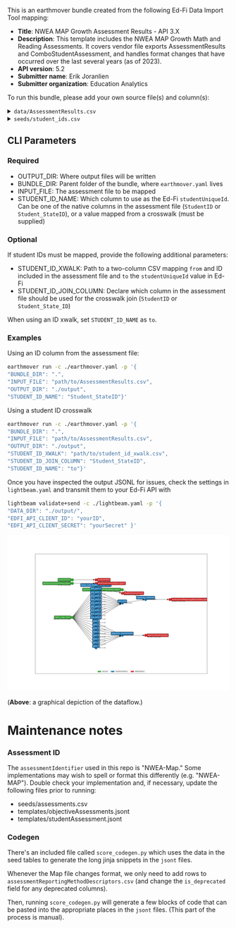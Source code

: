 This is an earthmover bundle created from the following Ed-Fi Data Import Tool mapping:
* **Title**: NWEA MAP Growth Assessment Results - API 3.X
* **Description**: This template includes the NWEA MAP Growth Math and Reading Assessments. It covers vendor file exports AssessmentResults and ComboStudentAssessment, and handles format changes that have occurred over the last several years (as of 2023).
* **API version**: 5.2
* **Submitter name**: Erik Joranlien
* **Submitter organization**: Education Analytics

To run this bundle, please add your own source file(s) and column(s):
<details>
<summary><code>data/AssessmentResults.csv</code></summary>
This bundle works with the standard NWEA Map exports AssessmentResults.csv or 
ComboStudentAssessment.csv.

It tries to retain compatibility across various versions of these file specifications
by looking for both the old and new names of changed columns.


</details>
<details>
<summary><code>seeds/student_ids.csv</code></summary>

This is a [crosswalk file](https://en.wikipedia.org/wiki/Schema_crosswalk) for translating the student IDs in the assessment CSVs to student IDs in Ed-Fi (one may be a state ID and the other a district ID, for example). 

This file is **optional**. If one of the existing student IDs within the assessment
file maps to Ed-Fi's `studentUniqueId`, you can omit the crosswalk file and specify 
which column to use (`StudentID` or `Student_StateID`).

If neither of these match Ed-Fi's `studentUniqueId`, see the CLI parameters section below.

Required columns:
   - `from`
   - `to`
</details>


## CLI Parameters

### Required
- OUTPUT_DIR: Where output files will be written
- BUNDLE_DIR: Parent folder of the bundle, where `earthmover.yaml` lives
- INPUT_FILE: The assessment file to be mapped
- STUDENT_ID_NAME: Which column to use as the Ed-Fi `studentUniqueId`. Can be one of the native columns in the assessment file (`StudentID` or `Student_StateID`), or a value mapped from a crosswalk (must be supplied)

### Optional
If student IDs must be mapped, provide the following additional parameters:
- STUDENT_ID_XWALK: Path to a two-column CSV mapping `from` and ID included in the assessment file and `to` the `studentUniqueId` value in Ed-Fi
- STUDENT_ID_JOIN_COLUMN: Declare which column in the assessment file should be used for the crosswalk join (`StudentID` or `Student_State_ID`)

When using an ID xwalk, set `STUDENT_ID_NAME` as `to`.

### Examples
Using an ID column from the assessment file:
```bash
earthmover run -c ./earthmover.yaml -p '{
"BUNDLE_DIR": ".",
"INPUT_FILE": "path/to/AssessmentResults.csv",
"OUTPUT_DIR": "./output",
"STUDENT_ID_NAME": "Student_StateID"}'
```

Using a student ID crosswalk
```bash
earthmover run -c ./earthmover.yaml -p '{
"BUNDLE_DIR": ".",
"INPUT_FILE": "path/to/AssessmentResults.csv",
"OUTPUT_DIR": "./output",
"STUDENT_ID_XWALK": "path/to/student_id_xwalk.csv",
"STUDENT_ID_JOIN_COLUMN": "Student_StateID",
"STUDENT_ID_NAME": "to"}'
```

Once you have inspected the output JSONL for issues, check the settings in `lightbeam.yaml` and transmit them to your Ed-Fi API with
```bash
lightbeam validate+send -c ./lightbeam.yaml -p '{
"DATA_DIR": "./output/",
"EDFI_API_CLIENT_ID": "yourID",
"EDFI_API_CLIENT_SECRET": "yourSecret" }'
```

![DAG view of transformations](graph.png)

(**Above**: a graphical depiction of the dataflow.)


# Maintenance notes

### Assessment ID
The `assessmentIdentifier` used in this repo is "NWEA-Map." Some implementations may wish to spell or format this differently (e.g. "NWEA-MAP"). Double check your implementation and, if necessary, update the following files prior to running:
  - seeds/assessments.csv
  - templates/objectiveAssessments.jsont
  - templates/studentAssessment.jsont

### Codegen
There's an included file called `score_codegen.py` which uses the data in the seed tables to generate the long jinja snippets in the `jsont` files. 

Whenever the Map file changes format, we only need to add rows to `assessmentReportingMethodDescriptors.csv` (and change the `is_deprecated` field for any deprecated columns). 

Then, running `score_codegen.py` will generate a few blocks of code that can be pasted into the appropriate places in the `jsont` files. (This part of the process is manual).